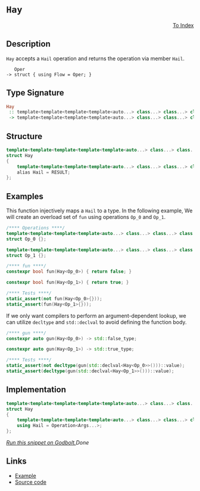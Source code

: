 <!-- Copyright 2024 Feng Mofan
SPDX-License-Identifier: Apache-2.0 -->

# `Hay`

<p style='text-align: right;'><a href="../utilities.md#hay">To Index</a></p>

## Description

`Hay` accepts a `Hail` operation and returns the operation via member `Hail`.

<pre><code>   Oper
-> struct { using Flow = Oper; }</code></pre>

## Type Signature

```Haskell
Hay
 :: template<template<template<template<auto...> class...> class...> class...> class...
 -> template<template<template<template<auto...> class...> class...> class...>
```

## Structure

```C++
template<template<template<template<template<auto...> class...> class...> class...> class>
struct Hay
{
    template<template<template<template<auto...> class...> class...> class...>
    alias Hail = RESULT;
};
```

## Examples

This function injectively maps a `Hail` to a type.
In the following example, We will create an overload set of `fun` using operations `Op_0` and `Op_1`.

```C++
/**** Operations ****/
template<template<template<template<auto...> class...> class...> class...>
struct Op_0 {};

template<template<template<template<auto...> class...> class...> class...>
struct Op_1 {};

/**** fun ****/
constexpr bool fun(Hay<Op_0>) { return false; }

constexpr bool fun(Hay<Op_1>) { return true; }

/**** Tests ****/
static_assert(not fun(Hay<Op_0>{}));
static_assert(fun(Hay<Op_1>{}));
```

If we only want compilers to perform an argument-dependent lookup, we can utilize `decltype` and `std::declval` to avoid defining the function body.

```C++
/**** gun ****/
constexpr auto gun(Hay<Op_0>) -> std::false_type;

constexpr auto gun(Hay<Op_1>) -> std::true_type;

/**** Tests ****/
static_assert(not decltype(gun(std::declval<Hay<Op_0>>()))::value);
static_assert(decltype(gun(std::declval<Hay<Op_1>>()))::value);
```

## Implementation

```C++
template<template<template<template<template<auto...> class...> class...> class...> class Operation>
struct Hay
{
    template<template<template<template<auto...> class...> class...> class...Args>
    using Hail = Operation<Args...>;
};
```

[*Run this snippet on Godbolt.*](https://godbolt.org/#z:OYLghAFBqd5QCxAYwPYBMCmBRdBLAF1QCcAaPECAMzwBtMA7AQwFtMQByARg9KtQYEAysib0QXACx8BBAKoBnTAAUAHpwAMvAFYTStJg1DIApACYAQuYukl9ZATwDKjdAGFUtAK4sGIAGzSrgAyeAyYAHI%2BAEaYxCCSAKykAA6oCoRODB7evgHSaRmOAqHhUSyx8Um2mPbFDEIETMQEOT5%2BgTV1WY3NBKWRMXEJyQpNLW15nWN9A%2BWVIwCUtqhexMjsHAD0AFR7%2BweHR/tbJhoAgrv7ANQAkiwp9GyCTPXXB6cXV8c/x5/nZ3OBEwDwMwJMAGY3MDQa9MJDoSDHnCETDkeCoWiwfCoUwvEQAHREyHYa7IAwKBREgkkskUqnEiGk8lMSnU2ksynXADyKTiryyJMBY2IXgc1wAEkwAJ6AkwAdisF2uKuuWJRmKR2NRWo1iNhGLceMJjOZ9PZTLprIZNMtnJt52IwAUQuVqq8GSMkqYdGukIAIjy%2BcQBQIEY7nRbsJClQD5f6Y3Kvr8Ux9Ad8dtcAGJ4Yhja7YVSsR6Yd4ndOpyv/Cs3Xn8%2BoKMt7f7qw2tnH69Ed9sI42oKNWtmmwc2jnm03Cgii8W8gD6Gj9ioVCYhscBPc1Bu7urbO47fYH9sP49tZutUcn04IQdnXEXVnjiYuNb21yoXgYTZ2/zQDDGmFUFJiGuaJUE8N8PwgKVZShOcNBJRZ72uYhMAINZPyoMQlBjRcE2fC5f3/QDgNA8D3wYKCZQROcuAQpCULQ4hPynLwcQsXCk0uA5rgAFUwMZGzTC4ZkcZBZ2tOICAgBhUGvcjKJgtw4KFJd40WRYn3OES8DEiSWmoSDoOolJbxUh9/XUzSX0rX5/gza4hEwX90ALItQVLISuJslNq2fMwITCckvCwP1MWlPlZynH0CBdJlOPs4APy/H8BCIoDrj7a5EooozYJM%2BCmUQgBaWkxnQEAQEw2glEi8K2M4wjgWIjL8VQLLDKovLTMK64SstMqKpYzBar5KzkxuPiBOSycBV0ylJOk2TriwckCDq6BIIGkAVtoAA3MQEVypT8qFJkIHUxYKv27xMA01cZtE8T5v0na1r5DaKK2nbrsOzrju66Mzouq6xFYu6LA4ZZaE4RJeD8DgtFIVBODcaxrGuBRVnWUtzAhHhSAITRIeWABrEBEkkAkNAADjMMwAE56a4RIaeprh5XlaRoY4SReBYCQNA0Uh4cR5GOF4BQQCFwmEch0g4FgGBEBAVYCBSfFyEoNAHjoOIIlYTZVGp/wisCLLkGQa4pAJMxeEwfAiGIPByq4GRBBEMR2CkN35CUNQidIXRXYAdxDFJOB4KGYbhgOxe5fF1evVAqGuI2TbN4ALatymzGuCAPB1%2BhgNxrhFl4GWtGWCAkG1lJdbICgIFr%2BuQGAKQzD4OhgTzShogD6IwmaaUI94AfmGIaVuWibQnJl/HteeAhuQYWhh9l0gsGiLxgCNWhqpHjeQUMYBxHX/AUIcPBdv4gOAKc/FNnxsJgW5xHaDwaIQwnjwsADqc8H5twXg19iCgSUP6I%2BRh35GCJssKgBhnQADU8CYGDnWeG%2BN%2BDu1EOIb2WDfYqHUOvIO%2Bhj4oDRpYfQH9JaQGWKgFIDZOBFTKgGUwlhrBmFFiAp2WAaHnS6LPLILgGDuE8O0PQIQwiDAqMMV2hRMgCEmH4OR6QFEMDmEMeIrs7CCIEL0CYYi8jaNqLoho4x%2BhSPmLI2w5ilF6BmC0DRMitHLExmsDYEgo4cFhsLWOnBU7G1NpIc2ltra5wgLgQgJA/T%2BVLuXWBywECYCYFgeI/CyaSAhASemEJOYaEkGYSQ/hBaJH8PTfQnBeakH5njAk/guD%2BGpvTNm/gKbMxyf4Xx68xYSylgTWB8slbVxVgnDWjdm5F31mwTgzQWC7XlEVJgVovRcHpgSLgVM7YOxIM7PQ%2BCPa4OkPgxQhCA66A7qHJg4cgFeJ8SLXgcdRlJxTmnIJyzgBWzWRshc%2BdUCFziDEiEZgy79NllXGufy65F01k3SFLcWRGFWVwIWNBaDd0lhAPu68x5DwPjiieU8Z4OAPgvRgS8V5r0Rpvbeu995AMPiwY%2Bp8qW5kEdfSW6877IAfgfZ%2BtQA7v0/kPH%2BmxEb/0AfjEBYDMAQMZVAsIoAwV8AQQoZBqD0EH32Tgr2RzZAnP9sQkAHcDAwLYVYShgq%2BF0IYVkDlzCCDoFYRQiwnCHncOdjfWhAjL7OAgK4OxrtJFlE0XoeR9QA2pFUfUJxCxjHdD0bYwxyjvX1H0RY4Nzj7GJtyMmhx6bpGxtcVjDxpcKneJjt0/xryzYIo%2Bas9ZVM86RMdoCuJoLK6JOSakygXiqk1LWfk%2BUiR6YcwhAUopkhXb3KRpwXp0sBkK2VqrROMKJl6wNjM4gLAzYsAULtS2u163YjGFsqJPC9myAOTqn2%2BqiGI10BCUglzrmRzLXcvxHB45q3xNcZOqcd17oPUeuE%2BZfn/OLv5CEIKK5y2GWuhuWs4VFxAPulIJlD301nMeggs5VCdFRei3u/dB4TzxSRye09Z4kr%2BYvZeq8A7Up3mIOl%2BMsBypPqK3g582U305aoe%2BwJeWCH5evQVX9pQir/k7CVwC4jStlUyhVAz4FMCQSgtBfIMG8C1Z7CQurBC3rOSAR9JrjDOqodEK1SMbWpU4FsAaZqOFcLiDwz1/CdE%2Br8H6kREag0FusWGrIEbAslEsSGuNpi00Ro86m8xMbrF5ui3FsLmbS1uOxp4t9FbRZVoA/u64GGCTYabdsiDeNoMJNIEklJwx%2BHcz7UatZEIISJBZpOwWzX5SNK6Tl8Wtg%2BkwfUqQDJiRsns3lILamkgmZcFpmYTp3MITZYebO9txMy22x6ytvrg3lggIyM4SQQA%3D)$Done$

## Links

- [Example](../../code/facilities/utilities/hay/implementation.hpp)
- [Source code](../../../conceptrodon/hay.hpp)
